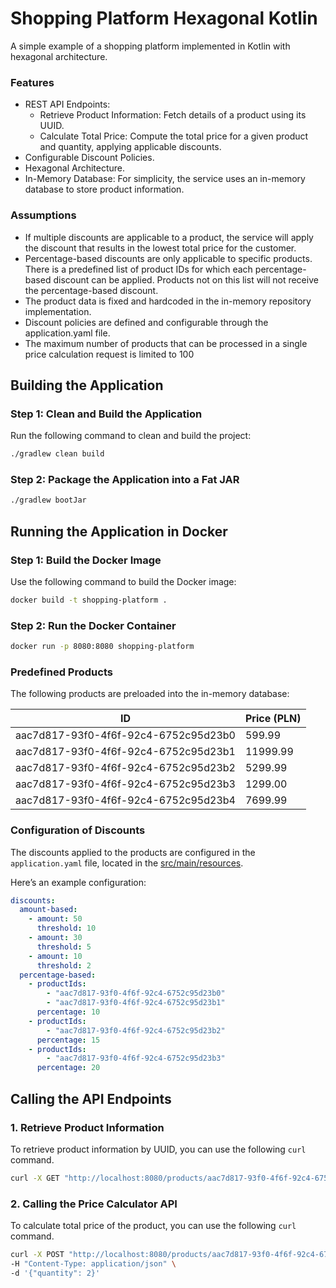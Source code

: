 # Shopping Platform Hexagonal Kotlin

A simple example of a shopping platform implemented in Kotlin with hexagonal architecture.

### Features
* REST API Endpoints:
  * Retrieve Product Information: Fetch details of a product using its UUID.
  * Calculate Total Price: Compute the total price for a given product and quantity, applying applicable discounts.
* Configurable Discount Policies.
* Hexagonal Architecture.
* In-Memory Database: For simplicity, the service uses an in-memory database to store product information.

### Assumptions
* If multiple discounts are applicable to a product, the service will apply the discount that results in the lowest total price for the customer.
* Percentage-based discounts are only applicable to specific products. There is a predefined list of product IDs for which each percentage-based discount can be applied. Products not on this list will not receive the percentage-based discount.
* The product data is fixed and hardcoded in the in-memory repository implementation.
* Discount policies are defined and configurable through the application.yaml file.
* The maximum number of products that can be processed in a single price calculation request is limited to 100

## Building the Application

### Step 1: Clean and Build the Application

Run the following command to clean and build the project:

```bash
./gradlew clean build
```

### Step 2: Package the Application into a Fat JAR
```bash
./gradlew bootJar
```

## Running the Application in Docker

### Step 1: Build the Docker Image

Use the following command to build the Docker image:
```bash
docker build -t shopping-platform .
```

### Step 2: Run the Docker Container

```bash
docker run -p 8080:8080 shopping-platform
```

### Predefined Products

The following products are preloaded into the in-memory database:

| ID                                     | Price (PLN) |
|----------------------------------------|-------------|
| aac7d817-93f0-4f6f-92c4-6752c95d23b0   | 599.99      |
| aac7d817-93f0-4f6f-92c4-6752c95d23b1   | 11999.99    |
| aac7d817-93f0-4f6f-92c4-6752c95d23b2   | 5299.99     |
| aac7d817-93f0-4f6f-92c4-6752c95d23b3   | 1299.00     |
| aac7d817-93f0-4f6f-92c4-6752c95d23b4   | 7699.99     |

### Configuration of Discounts

The discounts applied to the products are configured in the `application.yaml` file, located in the [src/main/resources](src/main/resources/application.yaml).

Here’s an example configuration:

```yaml
discounts:
  amount-based:
    - amount: 50
      threshold: 10
    - amount: 30
      threshold: 5
    - amount: 10
      threshold: 2
  percentage-based:
    - productIds:
        - "aac7d817-93f0-4f6f-92c4-6752c95d23b0"
        - "aac7d817-93f0-4f6f-92c4-6752c95d23b1"
      percentage: 10
    - productIds:
        - "aac7d817-93f0-4f6f-92c4-6752c95d23b2"
      percentage: 15
    - productIds:
        - "aac7d817-93f0-4f6f-92c4-6752c95d23b3"
      percentage: 20
```

## Calling the API Endpoints
### 1. Retrieve Product Information

To retrieve product information by UUID, you can use the following `curl` command.

```bash
curl -X GET "http://localhost:8080/products/aac7d817-93f0-4f6f-92c4-6752c95d23b0" -H "Accept: application/json"
```

### 2. Calling the Price Calculator API

To calculate total price of the product, you can use the following `curl` command.
```bash
curl -X POST "http://localhost:8080/products/aac7d817-93f0-4f6f-92c4-6752c95d23b0/calculate-price" \
-H "Content-Type: application/json" \
-d '{"quantity": 2}'
```

